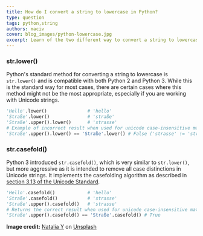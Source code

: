 ```yaml
---
title: How do I convert a string to lowercase in Python?
type: question
tags: python,string
authors: maciv
cover: blog_images/python-lowercase.jpg
excerpt: Learn of the two different way to convert a string to lowercase in Python and understand when you should use each one with this quick guide.
---
```


### str.lower()

Python's standard method for converting a string to lowercase is `str.lower()` and is compatible with both Python 2 and Python 3. While this is the standard way for most cases, there are certain cases where this method might not be the most appropriate, especially if you are working with Unicode strings.

```py
'Hello'.lower()               # 'hello'
'Straße'.lower()              # 'straße'
'Straße'.upper().lower()      # 'strasse'
# Example of incorrect result when used for unicode case-insensitive matching
'Straße'.upper().lower() == 'Straße'.lower() # False ('strasse' != 'straße')
```

### str.casefold()

Python 3 introduced `str.casefold()`, which is very similar to `str.lower()`, but more aggressive as it is intended to remove all case distinctions in Unicode strings. It implements the casefolding algorithm as described in [section 3.13 of the Unicode Standard](https://www.unicode.org/versions/Unicode9.0.0/ch03.pdf).

```py
'Hello'.casefold()            # 'hello'
'Straße'.casefold()           # 'strasse'
'Straße'.upper().casefold()   # 'strasse'
# Returns the correct result when used for unicode case-insensitive matching
'Straße'.upper().casefold() == 'Straße'.casefold() # True
```

**Image credit:** [Natalia Y](https://unsplash.com/@foxfox?utm_source=unsplash&utm_medium=referral&utm_content=creditCopyText) on [Unsplash](https://unsplash.com?utm_source=unsplash&utm_medium=referral&utm_content=creditCopyText)
